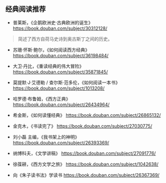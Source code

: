 经典阅读推荐
---

- 普莱斯，《企鹅欧洲史·古典欧洲的诞生》
https://book.douban.com/subject/30312128/

> 简述了西方自荷马史诗到奥古斯丁之间的历史。

- 苏珊·怀斯·鲍尔，《如何阅读西方经典》
https://book.douban.com/subject/36198484/

- 大卫·丹比，《重读经典的伟大冒险》
https://book.douban.com/subject/35871845/

- 莫提默·J·艾德勒 / 查尔斯·范多伦，《如何阅读一本书》
https://book.douban.com/subject/1013208/

- 哈罗德·布鲁姆，《西方正典》
https://book.douban.com/subject/26434964/

- 希金斯，《如何读懂经典》
https://book.douban.com/subject/26865132/

- 金克木，《书读完了》
https://book.douban.com/subject/27030775/

- 刘小磊 主编，《我书架上的神明》
https://book.douban.com/subject/26393369/

- 纳博科夫，《文学讲稿》
https://book.douban.com/subject/27091776/

- 徐葆耕，《西方文学之旅》
https://book.douban.com/subject/1042638/

- 向《朱子读书法》学读书
https://book.douban.com/subject/26367369/
